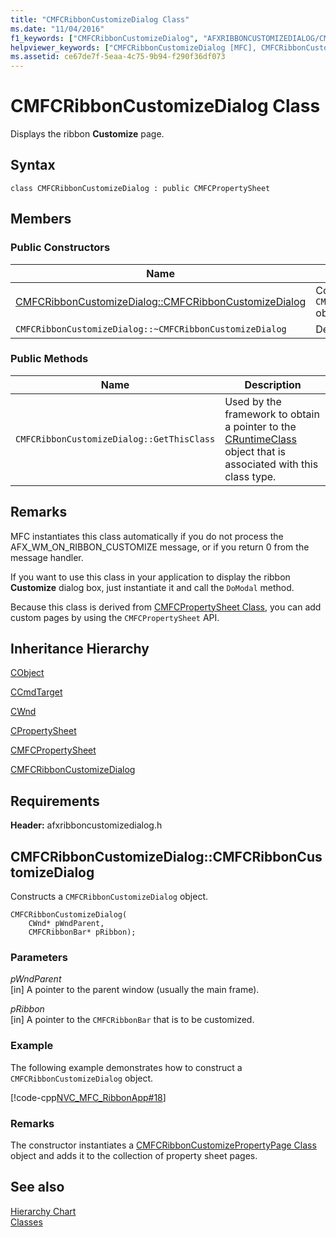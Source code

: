 ```yaml
---
title: "CMFCRibbonCustomizeDialog Class"
ms.date: "11/04/2016"
f1_keywords: ["CMFCRibbonCustomizeDialog", "AFXRIBBONCUSTOMIZEDIALOG/CMFCRibbonCustomizeDialog", "AFXRIBBONCUSTOMIZEDIALOG/CMFCRibbonCustomizeDialog::CMFCRibbonCustomizeDialog"]
helpviewer_keywords: ["CMFCRibbonCustomizeDialog [MFC], CMFCRibbonCustomizeDialog"]
ms.assetid: ce67de7f-5eaa-4c75-9b94-f290f36df073
---
```

# CMFCRibbonCustomizeDialog Class

Displays the ribbon **Customize** page.

## Syntax

```
class CMFCRibbonCustomizeDialog : public CMFCPropertySheet
```

## Members

### Public Constructors

|Name|Description|
|----------|-----------------|
|[CMFCRibbonCustomizeDialog::CMFCRibbonCustomizeDialog](#cmfcribboncustomizedialog)|Constructs a `CMFCRibbonCustomizeDialog` object.|
|`CMFCRibbonCustomizeDialog::~CMFCRibbonCustomizeDialog`|Destructor.|

### Public Methods

|Name|Description|
|----------|-----------------|
|`CMFCRibbonCustomizeDialog::GetThisClass`|Used by the framework to obtain a pointer to the [CRuntimeClass](../../mfc/reference/cruntimeclass-structure.md) object that is associated with this class type.|

## Remarks

MFC instantiates this class automatically if you do not process the AFX_WM_ON_RIBBON_CUSTOMIZE message, or if you return 0 from the message handler.

If you want to use this class in your application to display the ribbon **Customize** dialog box, just instantiate it and call the `DoModal` method.

Because this class is derived from [CMFCPropertySheet Class](../../mfc/reference/cmfcpropertysheet-class.md), you can add custom pages by using the `CMFCPropertySheet` API.

## Inheritance Hierarchy

[CObject](../../mfc/reference/cobject-class.md)

[CCmdTarget](../../mfc/reference/ccmdtarget-class.md)

[CWnd](../../mfc/reference/cwnd-class.md)

[CPropertySheet](../../mfc/reference/cpropertysheet-class.md)

[CMFCPropertySheet](../../mfc/reference/cmfcpropertysheet-class.md)

[CMFCRibbonCustomizeDialog](../../mfc/reference/cmfcribboncustomizedialog-class.md)

## Requirements

**Header:** afxribboncustomizedialog.h

## <a name="cmfcribboncustomizedialog"></a> CMFCRibbonCustomizeDialog::CMFCRibbonCustomizeDialog

Constructs a `CMFCRibbonCustomizeDialog` object.

```
CMFCRibbonCustomizeDialog(
    CWnd* pWndParent,
    CMFCRibbonBar* pRibbon);
```

### Parameters

*pWndParent*<br/>
[in] A pointer to the parent window (usually the main frame).

*pRibbon*<br/>
[in] A pointer to the `CMFCRibbonBar` that is to be customized.

### Example

The following example demonstrates how to construct a `CMFCRibbonCustomizeDialog` object.

[!code-cpp[NVC_MFC_RibbonApp#18](../../mfc/reference/codesnippet/cpp/cmfcribboncustomizedialog-class_1.cpp)]

### Remarks

The constructor instantiates a [CMFCRibbonCustomizePropertyPage Class](../../mfc/reference/cmfcribboncustomizepropertypage-class.md) object and adds it to the collection of property sheet pages.

## See also

[Hierarchy Chart](../../mfc/hierarchy-chart.md)<br/>
[Classes](../../mfc/reference/mfc-classes.md)
